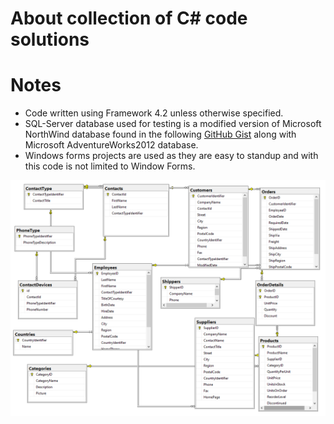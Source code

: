 # About collection of C# code solutions


# Notes

- Code written using Framework 4.2 unless otherwise specified.
- SQL-Server database used for testing is a modified version of Microsoft NorthWind database found in the following [GitHub Gist](https://gist.github.com/karenpayneoregon/9bdf1a7d5310ac1d562b2326d79d6038) along with Microsoft AdventureWorks2012 database.
- Windows forms projects are used as they are easy to standup and with this code is not limited to Window Forms.


![NorthWindSchema](assets/NorthSchema.png)
 